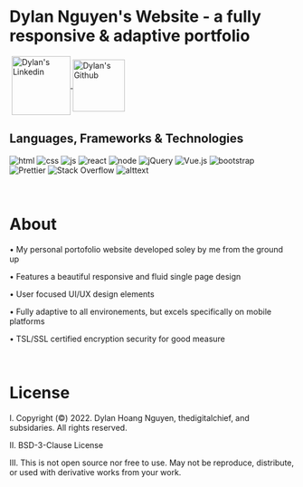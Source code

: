 # Dylan Nguyen's Website - a fully responsive & adaptive portfolio

<div id="header" align="left">
   <img src="https://komarev.com/ghpvc/?username=thedigitalchief&style=flat-square&color=blue" alt=""/>
  <!-- PROJECT SHIELDS -->
<a href="https://www.linkedin.com/in/dylanhnguyen/">
  <img align="center" alt="Dylan's Linkedin" width="104px" height = "104px" src="https://img.shields.io/badge/Linkedin-0A66C2?style=for-the-badge&logo=Linkedin&logoColor=white" />
</a>
<a href="https://github.com/thedigitalchief">
  <img align="center" alt="Dylan's Github" width="92px" height = "92px"src="https://img.shields.io/badge/Github-181717?style=for-the-badge&logo=Github&logoColor=white" /></a>
</div>


## Languages, Frameworks & Technologies
<p float="left">

 ![html](https://img.shields.io/badge/HTML5-E34F26?style=for-the-badge&logo=html5&logoColor=white)
 ![css](https://img.shields.io/badge/CSS3-1572B6?style=for-the-badge&logo=css3&logoColor=white)
 ![js](https://img.shields.io/badge/JavaScript-F7DF1E?style=for-the-badge&logo=javascript&logoColor=black)
 <img alt="react" src="https://img.shields.io/badge/react-61DAFB.svg?&style=for-the-badge&logo=react&logoColor=fff" />
 ![node](https://img.shields.io/badge/Node.js-43853D?style=for-the-badge&logo=node.js&logoColor=white)
 ![jQuery](https://img.shields.io/badge/jquery-%230769AD.svg?style=for-the-badge&logo=jquery&logoColor=white)
 ![Vue.js](https://img.shields.io/badge/vuejs-%2335495e.svg?style=for-the-badge&logo=vuedotjs&logoColor=%234FC08D)
 <img alt="bootstrap" src="https://img.shields.io/badge/bootstrap-7610F7.svg?&style=for-the-badge&logo=bootstrap&logoColor=fff" />&nbsp;
 <img alt="Prettier" src="https://img.shields.io/badge/prettier-1A2C34?style=for-the-badge&logo=prettier&logoColor=F7BA3E"/> 
<img alt="Stack Overflow" src="https://img.shields.io/badge/Stack_Overflow-FE7A16?style=for-the-badge&logo=stack-overflow&logoColor=white"/>
![alttext](https://img.shields.io/badge/Visual_Studio_Code-0078D4?style=for-the-badge&logo=visual%20studio%20code&logoColor=white)

</p>

  </br>

 <h1 align="left"> About </h1>
   <p>• My personal portofolio website developed soley by me from the ground up </p>
   <p>• Features a beautiful responsive and fluid single page design </p>
   <p>• User focused UI/UX design elements </p>
   <p>• Fully adaptive to all environements, but excels specifically on mobile platforms </p>
   <p>• TSL/SSL certified encryption security for good measure </p>
  </br>


 
<div align="left"> <h1> License </h1>
  <p>I. Copyright (©) 2022. Dylan Hoang Nguyen, thedigitalchief, and subsidaries. All rights reserved.
  <p>II. BSD-3-Clause License</p>
  <p>III. This is not open source nor free to use. May not be reproduce, distribute, or used with derivative works from your work. 
</div>
          

